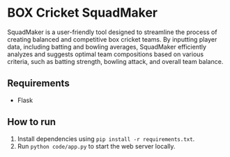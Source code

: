 # BOX Cricket SquadMaker
SquadMaker is a user-friendly tool designed to streamline the process of creating balanced and competitive box cricket teams. By inputting player data, including batting and bowling averages, SquadMaker efficiently analyzes and suggests optimal team compositions based on various criteria, such as batting strength, bowling attack, and overall team balance.


## Requirements
- Flask

## How to run
1. Install dependencies using `pip install -r requirements.txt`.
2. Run `python code/app.py` to start the web server locally.
